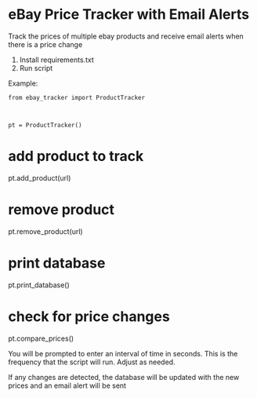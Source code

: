 # eBay Price Tracker with Email Alerts

Track the prices of multiple ebay products and receive email alerts when there is a price change

1. Install requirements.txt
2. Run script

Example:

<code>from ebay_tracker import ProductTracker

pt = ProductTracker()</code>

# add product to track
pt.add_product(url)

# remove product
pt.remove_product(url)

# print database
pt.print_database()

# check for price changes
pt.compare_prices()

You will be prompted to enter an interval of time in seconds. This is the frequency that the script will run. Adjust as needed.

If any changes are detected, the database will be updated with the new prices and an email alert will be sent
